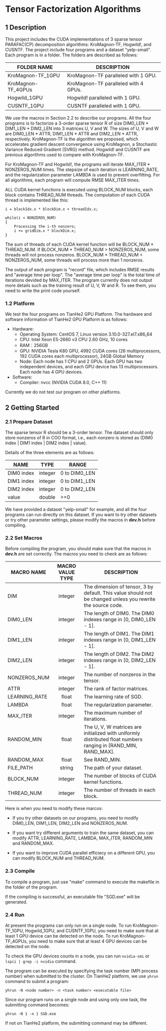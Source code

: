 # Tensor Factorization Algorithms

## 1 Description

This project includes the CUDA implementations of 3 sparse tensor PARAFAC(CP) decomposition algorithms: KroMagnon-TF, Hogwild!, and CUSNTF. The project include four programs and a dataset "yelp-small". Each program is in a folder. The folders are described as follows:

|  FOLDER NAME       | DESCRIPTION |
| ---------------- | ----------- |
| KroMagnon-TF_1GPU  | KroMagnon-TF paralleled with 1 GPU.  |		
| KroMagnon-TF_4GPUs | KroMagnon-TF paralleled with 4 GPUs. |
| Hogwild_1GPU       | Hogwild! paralleled with 1 GPU.  |
| CUSNTF_1GPU        | CUSNTF paralleled with 1 GPU.   |

We use the macros in Section 2.2 to describe our programs. All the four programs is to factorize a 3-order sparse tensor R of size DIM0_LEN \* DIM1_LEN \* DIM2_LEN into 3 matrices U, V and W. The sizes of U, V and W are DIM0_LEN \* ATTR, DIM1_LEN \* ATTR and DIM2_LEN \* ATTR, respectively. KroMagnon-TF is the algorithm we proposed, which accelerates gradient descent convergence using KroMagnon, a Stochastic Variance Reduced Gradient (SVRG) method. Hogwild! and CUSNTF are previous algorithms used to compare with KroMagnon-TF.

For KroMagnon-TF and Hogwild!, the programs will iterate MAX_ITER \* NONZEROS_NUM times. The stepsize of each iteration is LEARNING_RATE, and the regularization parameter LAMBDA is used to prevent overfitting. For all algorithms, each program will compute RMSE MAX_ITER times.

ALL CUDA kernel functions is executed using BLOCK_NUM blocks, each block contains THREAD_NUM threads. The computation of each CUDA thread is implemented like this:

```cuda
i = blockIdx.x * blockDim.x + threadIdx.x;

while(i < NONZEROS_NUM)
{
    Processing the i-th nonzero;
	i += gridDim.x * blockDim.x;
}
```

The sum of threads of each CUDA kernel function will be BLOCK_NUM \* THREAD_NUM. If BLOCK_NUM \* THREAD_NUM > NONZEROS_NUM, some threads will not process nonzeros. BLOCK_NUM \* THREAD_NUM < NONZEROS_NUM, some threads will process more than 1 nonzeros.

The output of each program is "record" file, which includes RMSE results and "average time per loop". The "average time per loop" is the total time of iterations devided by MAX_ITER. The program currently does not output more details such as the training result of U, V, W and R. To see them, you need to write the print code yourself.

### 1.2 Platform

We test the four programs on TianHe2 GPU Platform. The hardware and software information of TianHe2 GPU Platform is as follows:

- Hardware:
  - Operating System: CentOS 7, Linux version 3.10.0-327.el7.x86_64
  - CPU: Intel Xeon E5-2660 v3 CPU 2.60 GHz, 10 cores
  - RAM：256GB
  - GPU: NVIDIA Tesla K80 GPU, 4992 CUDA cores (26 multiprocessors, 192 CUDA cores each multiprocessor), 24GB Global Memory
  - Node: Each node has 1 CPU and 2 GPUs. Each GPU has two independent devices, and each GPU device has 13 multiprocessors. Each node has 4 GPU devices.
- Software:
  - Compiler: nvcc (NVIDIA CUDA 8.0, C++ 11)

Currently we do not test our program on other platforms.

## 2 Getting Started

### 2.1 Prepare Dataset

The sparse tensor R should be a 3-order tensor. The dataset should only store nonzeros of R in COO format, i.e., each nonzero is stored as (DIM0 index | DIM1 index | DIM2 index | value).

Details of the three elements are as follows:

|NAME			    | TYPE			|    RANGE       |
| --- | :---: | --- |
|DIM0 index	  | integer	  |		0 to DIM0_LEN   |
|DIM1 index   | integer	  |		0 to DIM1_LEN   |
|DIM2 index   | integer	  |		0 to DIM2_LEN   |
|value        | double    |        >=0          |

We have provided a dataset "yelp-small" for example, and all the four programs can run directly on this dataset. If you want to try other datasets or try other parameter settings, please modify the macros in **dev.h** before compiling.

### 2.2 Set Macros

Before compiling the program, you should make sure that the macros in **dev.h** are set correctly. The macros you need to check are as follows:

|  MACRO NAME        |   MACRO VALUE TYPE  |   DESCRIPTION |
| --- | :---: | --- |
|    DIM             |        integer      | The dimension of tensor, 3 by default. This value should not be changed unless you rewrite the source code. |
|    DIM0_LEN        |        integer      | The length of DIM0. The DIM0 indexes range in [0, DIM0_LEN - 1]. |
|    DIM1_LEN        |        integer      | The length of DIM1. The DIM1 indexes range in [0, DIM1_LEN - 1]. |
|    DIM2_LEN        |        integer      | The length of DIM2. The DIM2 indexes range in [0, DIM2_LEN - 1]. |
|    NONZEROS_NUM    |        integer      | The number of nonzeros in the tensor. |
|    ATTR            |        integer      | The rank of factor matrices. |
|    LEARNING_RATE   |        float        | The learning rate of SGD. |
|    LAMBDA          |        float        | The regularization parameter. |
|    MAX_ITER        |        integer      | The maximum number of iterations. |
|    RANDOM_MIN      |        float        | The U, V, W matrices are initialized with uniformly distributed float numbers ranging in [RAND_MIN, RAND_MAX]. |
|    RANDOM_MAX      |        float        | See RAND_MIN. |
|    FILE_PATH       |        string       | The path of your dataset. |
|    BLOCK_NUM       |        integer      | The number of blocks of CUDA kernel functions. |
|    THREAD_NUM      |        integer      | The number of threads in each block. |

Here is when you need to modify these marcos:

* If you try other datasets on our programs, you need to modify DIM0_LEN, DIM1_LEN, DIM2_LEN and NONZEROS_NUM.

* If you want try different arguments to train the same dataset, you can modify ATTR, LEARNING_RATE, LAMBDA, MAX_ITER, RANDOM_MIN and RANDOM_MAX.

* If you want to improve CUDA parallel efficiecy on a different GPU, you can modify BLOCK_NUM and THREAD_NUM.

### 2.3 Compile

To compile a program, just use "make" command to execute the makefile in the folder of the program.

If the compiling is successful, an executable file "SGD.exe" will be generated.

### 2.4 Run

At present the programs can only run on a single node. To run KroMagnon-TF_1GPU, Hogwild_1GPU, and CUSNTF_1GPU, you need to make sure that at least 1 GPU device can be detected on the node. To run KroMagnon-TF_4GPUs, you need to make sure that at least 4 GPU devices can be detected on the node.

To check the GPU devices counts in a node, you can run `nvidia-smi` or `lspci | grep -i nvidia` command.

The program can be executed by specifying the task number (MPI process number) when submitted to the cluster. On TianHe2 platform, we use `yhrun` command to submit a program:

```
yhrun -N <node number> -n <task number> <executable file>
```

Since our program runs on a single node and using only one task, the submitting command becomes:

```
yhrun -N 1 -n 1 SGD.exe
```

If not on TianHe2 platform, the submitting command may be different.

